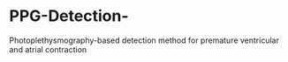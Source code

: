 # PPG-Detection-
Photoplethysmography-based detection method for premature ventricular and atrial contraction 
